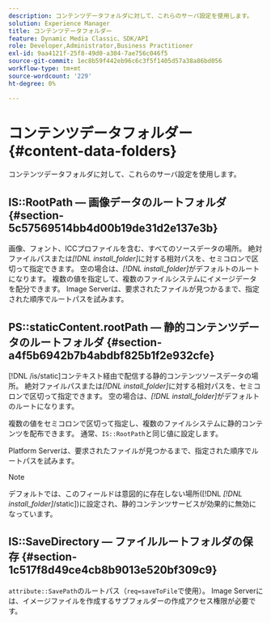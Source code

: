 ```yaml
---
description: コンテンツデータフォルダに対して、これらのサーバ設定を使用します。
solution: Experience Manager
title: コンテンツデータフォルダー
feature: Dynamic Media Classic、SDK/API
role: Developer,Administrator,Business Practitioner
exl-id: 9aa4121f-25f8-49d0-a304-7ae756c046f5
source-git-commit: 1ec8b59f442eb96c6c3f5f1405d57a38a86bd056
workflow-type: tm+mt
source-wordcount: '229'
ht-degree: 0%

---
```


# コンテンツデータフォルダー{#content-data-folders}

コンテンツデータフォルダに対して、これらのサーバ設定を使用します。

## IS::RootPath — 画像データのルートフォルダ {#section-5c57569514bb4d00b19de31d2e137e3b}

画像、フォント、ICCプロファイルを含む、すべてのソースデータの場所。 絶対ファイルパスまたは&#x200B;*[!DNL install_folder]*&#x200B;に対する相対パスを、セミコロンで区切って指定できます。 空の場合は、*[!DNL install_folder]*&#x200B;がデフォルトのルートになります。 複数の値を指定して、複数のファイルシステムにイメージデータを配分できます。 Image Serverは、要求されたファイルが見つかるまで、指定された順序でルートパスを試みます。

## PS::staticContent.rootPath — 静的コンテンツデータのルートフォルダ {#section-a4f5b6942b7b4abdbf825b1f2e932cfe}

[!DNL /is/static]コンテキスト経由で配信する静的コンテンツソースデータの場所。 絶対ファイルパスまたは&#x200B;*[!DNL install_folder]*&#x200B;に対する相対パスを、セミコロンで区切って指定できます。 空の場合は、*[!DNL install_folder]*&#x200B;がデフォルトのルートになります。

複数の値をセミコロンで区切って指定し、複数のファイルシステムに静的コンテンツを配布できます。 通常、`IS::RootPath`と同じ値に設定します。

Platform Serverは、要求されたファイルが見つかるまで、指定された順序でルートパスを試みます。

>[!NOTE]
>
>デフォルトでは、このフィールドは意図的に存在しない場所([!DNL *[!DNL install_folder]*/static])に設定され、静的コンテンツサービスが効果的に無効になっています。

## IS::SaveDirectory — ファイルルートフォルダの保存 {#section-1c517f8d49ce4cb8b9013e520bf309c9}

`attribute::SavePath`のルートパス（`req=saveToFile`で使用）。 Image Serverには、イメージファイルを作成するサブフォルダーの作成アクセス権限が必要です。
